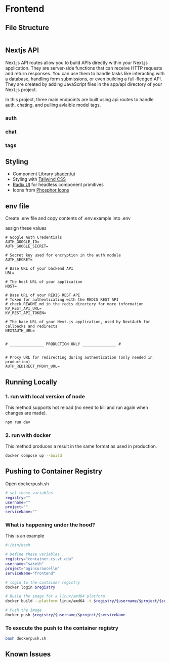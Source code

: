 # Frontend

## File Structure
```
```

## Nextjs API

Next.js API routes allow you to build APIs directly within your Next.js application. They are server-side functions that can receive HTTP requests and return responses. You can use them to handle tasks like interacting with a database, handling form submissions, or even building a full-fledged API. They are created by adding JavaScript files in the app/api directory of your Next.js project.

In this project, three main endpoints are built using api routes to handle auth, chating, and pulling avlaible model tags.

### auth

### chat

### tags

## Styling
- Component Library [shadcn/ui](https://ui.shadcn.com)
- Styling with [Tailwind CSS](https://tailwindcss.com)
- [Radix UI](https://radix-ui.com) for headless component primitives
- Icons from [Phosphor Icons](https://phosphoricons.com)


## env file
Create .env file and copy contents of .env.example into .env

assign these values

``` .env
# Google Auth Credentials
AUTH_GOOGLE_ID=
AUTH_GOOGLE_SECRET=

# Secret key used for encryption in the auth module
AUTH_SECRET=

# Base URL of your backend API
URL=

# The host URL of your application
HOST=

# Base URL of your REDIS REST API
# Token for authenticating with the REDIS REST API
# check README.md in the redis directery for more information
KV_REST_API_URL=
KV_REST_API_TOKEN=

# The base URL of your Next.js application, used by NextAuth for callbacks and redirects
NEXTAUTH_URL=


# _______________ PRODUCTION ONLY _______________ #


# Proxy URL for redirecting during authentication (only needed in production)
AUTH_REDIRECT_PROXY_URL=
```


## Running Locally
### 1. run with local version of node
This method supports hot reload (no need to kill and run again when changes are made).
``` bash
npm run dev
```

### 2. run with docker

This method produces a result in the same format as used in production.
``` bash
docker compose up --build
```

## Pushing to Container Registry

Open dockerpush.sh

```bash
# set these variables
registry=""
username=""
project=""
serviceName=""
```

### What is happening under the hood?
This is an example
```bash
#!/bin/bash

# Define these variables
registry="container.cs.vt.edu"
username="saketh"
project="aginsurancellm"
serviceName="frontend"

# login to the container registry
docker login $registry

# Build the image for a linux/amd64 platform 
docker build --platform linux/amd64 -t $registry/$username/$project/$serviceName .

# Push the image
docker push $registry/$username/$project/$serviceName
```

### To execute the push to the container registry
```bash
bash dockerpush.sh
```

## Known Issues